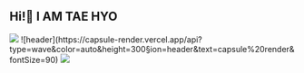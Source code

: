 ## Hi!👋 I AM TAE HYO

<img src="https://capsule-render.vercel.app/api?type=wave&color=auto&height=auto&section=header&text=Profile&fontSize=70" />
![header](https://capsule-render.vercel.app/api?type=wave&color=auto&height=300&section=header&text=capsule%20render&fontSize=90)
<img src="https://capsule-render.vercel.app/api?type=wave&color=auto&height=300&section=header&text=capsule%20render&fontSize=90" />
